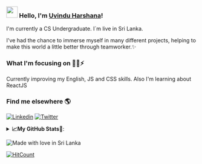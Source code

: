 ### <img src="https://media.giphy.com/media/hvRJCLFzcasrR4ia7z/giphy.gif" width="30px"> Hello, I'm [Uvindu Harshana](https://uvinduharshana.hashnode.dev/)!

I'm currently a CS Undergraduate. I´m live in Sri Lanka.

I've had the chance to immerse myself in many different projects, helping to make this world a little better through teamworker.✨

### What I'm focusing on 🧑‍💻⚡️

Currently improving my English, JS and CSS skills. Also I'm learning about ReactJS <br />

### Find me elsewhere 🌎

[![Linkedin](https://img.shields.io/badge/LinkedIn-0077B5?style=for-the-badge&logo=linkedin&logoColor=white&link=https://www.linkedin.com/in/uvinduharshana/)](https://www.linkedin.com/in/uvinduharshana/) 
[![Twitter](https://img.shields.io/badge/Twitter-1DA1F2?style=for-the-badge&logo=twitter&logoColor=white&link=https://twitter.com/uvindu_harshana)](https://twitter.com/uvindu_harshana)

<details>

<summary><b>📈My GitHub Stats🧠</b>: </summary>

<p align="center">
  
<img src="https://github-readme-stats.vercel.app/api?username=uv1ndu&show_icons=true&theme=gotham" alt="danielcaballero796" />
<br>
<img src = "https://github-readme-stats.vercel.app/api/top-langs/?username=uv1ndu&hide=css,java,html&theme=gotham">

</p>

[![trophy](https://github-profile-trophy.vercel.app/?username=uv1ndu)](https://github.com/danielcaballero796/github-profile-trophy) 

</details>

<p align="center">
  
![Made with love in Sri Lanka](https://madewithlove.now.sh/lk?heart=true&colorA=%23432275&colorB=%2334bd81&template=for-the-badge)
  
[![HitCount](http://hits.dwyl.com/uv1ndu/uv1ndu.svg)](http://hits.dwyl.com/uv1ndu/uv1ndu)

</p>
